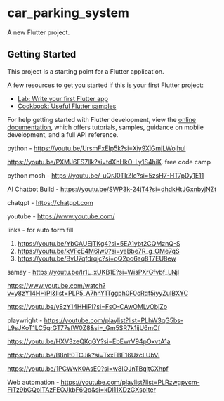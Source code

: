 # car_parking_system

A new Flutter project.

## Getting Started

This project is a starting point for a Flutter application.

A few resources to get you started if this is your first Flutter project:

- [Lab: Write your first Flutter app](https://docs.flutter.dev/get-started/codelab)
- [Cookbook: Useful Flutter samples](https://docs.flutter.dev/cookbook)

For help getting started with Flutter development, view the
[online documentation](https://docs.flutter.dev/), which offers tutorials,
samples, guidance on mobile development, and a full API reference.


python - https://youtu.be/UrsmFxEIp5k?si=Xiy9XjGmjLWojhuI


https://youtu.be/PXMJ6FS7llk?si=tdXhHkO-Ly1S4hiK.  free code camp

python mosh - https://youtu.be/_uQrJ0TkZlc?si=5zsH7-HT7pDy1E11



AI Chatbot Build - https://youtu.be/SWP3k-24jT4?si=dhdkHtJGxnbyjNZt


chatgpt - https://chatgpt.com

youtube - https://www.youtube.com/

links - for auto form fill

1. https://youtu.be/YbGAUEjTKg4?si=5EA1ybt2CQMznQ-S
2. https://youtu.be/kVFcE4M6lw0?si=yeBbe7R_g_OMe7qS
3. https://youtu.be/BvU7qfdrqjc?si=oQ2po6aq8T7EU8ew

samay - https://youtu.be/lr1L_xUKB1E?si=WisPXrGfvbf_LNjl



https://www.youtube.com/watch?v=y8zY14HHiPI&list=PLP5_A7hnY1Tggph0F0cRqf5iyyZuIBXYC


https://youtu.be/y8zY14HHiPI?si=FsO-CAwOMLvObjZo


playwright - https://youtube.com/playlist?list=PLhW3qG5bs-L9sJKoT1LC5grGT77sfW0Z8&si=_Gm5SR7k1ijU6mCf

https://youtu.be/HXV3zeQKqGY?si=EbEwrV94pOxvtA1a


https://youtu.be/B8nIt0TCJik?si=TxxFBF16UzcLUbVl


https://youtu.be/1PCWwK0AsE0?si=w8IOJnTBqjtCXhpf


Web automation - https://youtube.com/playlist?list=PLRzwgpycm-FiTz9bGQoITAzFEOJkbF6Qp&si=kDl11XDzGXspIter


